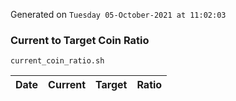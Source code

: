 Generated on `Tuesday 05-October-2021 at 11:02:03`

### Current to Target Coin Ratio
`current_coin_ratio.sh`

Date|Current|Target|Ratio
---|---|---|---
